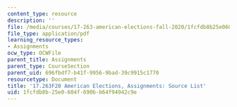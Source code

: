 ```yaml
---
content_type: resource
description: ''
file: /media/courses/17-263-american-elections-fall-2020/1fcfdb8b25e0604f690bb64f94942c9e_MIT17_263F20_Source_List.pdf
file_type: application/pdf
learning_resource_types:
- Assignments
ocw_type: OCWFile
parent_title: Assignments
parent_type: CourseSection
parent_uid: 696fbdf7-b41f-9956-9bad-39c9915c1770
resourcetype: Document
title: '17.263F20 American Elections, Assignments: Source List'
uid: 1fcfdb8b-25e0-604f-690b-b64f94942c9e
---
```

